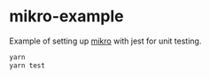 # mikro-example

Example of setting up [mikro](https://github.com/mikro-orm/mikro-orm) with jest for unit testing.

```sh
yarn
yarn test
```
